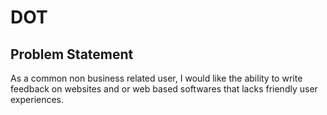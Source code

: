 # DOT

## Problem Statement 
As a common non business related user, I would like the ability to write feedback on websites and or web based softwares that lacks friendly user experiences. 

